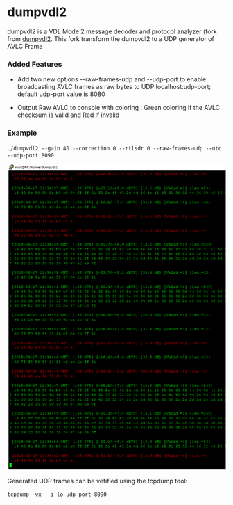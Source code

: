 # dumpvdl2

dumpvdl2 is a VDL Mode 2 message decoder and protocol analyzer (fork from [dumpvdl2](https://github.com/szpajder/dumpvdl2).
This fork transform the dumpvdl2 to a UDP generator of AVLC Frame

### Added Features

- Add two new options --raw-frames-udp and --udp-port to enable broadcasting AVLC frames as raw bytes to UDP localhost:udp-port; default udp-port value is 8080

- Output Raw AVLC to console with coloring : Green coloring if the AVLC checksum is valid and Red if invalid

### Example 

```
./dumpvdl2 --gain 40 --correction 0 --rtlsdr 0 --raw-frames-udp --utc --udp-port 8090
```

![dumpvdl2 screenshot](putty-console.png?raw=true)


Generated UDP frames can be vefified using the tcpdump tool:

```
tcpdump -vx  -i lo udp port 8090
```